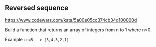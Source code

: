 ## Reversed sequence

https://www.codewars.com/kata/5a00e05cc374cb34d100000d

Build a function that returns an array of integers from n to 1 where n>0.

Example : `n=5 --> [5,4,3,2,1]`
